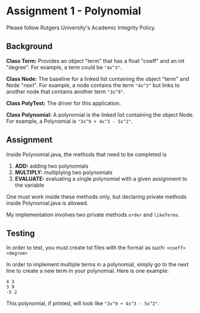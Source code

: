 # Assignment 1 - Polynomial

Please follow Rutgers University's Academic Integrity Policy. 

## Background

**Class Term:** Provides an object "term" that has a float "coeff" and an int "degree". For example, a term could be `"4x^3"`.

**Class Node:** The baseline for a linked list containing the object "term" and Node "next". For example, a node contains the term `"4x^3"` but links to another node that contains another term `"3x^9"`.

**Class PolyTest:** The driver for this application.

**Class Polynomial:** A polynomial is the linked list containing the object Node. For example, a Polynomial is `"3x^9 + 4x^3 - 5x^2"`.

## Assignment

Inside Polynomial.java, the methods that need to be completed is

1. **ADD:** adding two polynomials 
2. **MULTIPLY:** multiplying two polynomials
3. **EVALUATE:** evaluating a single polynomial with a given assignment to the variable

One must work inside these methods only, but declaring private methods inside Polynomial.java is allowed.

My implementation involves two private methods `order` and `likeTerms`.

## Testing

In order to test, you must create txt files with the format as such:  `<coeff> <degree>`

In order to implement multiple terms in a polynomial, simply go to the next line to create a new term in your polynomial.
Here is one example:
```
4 3
3 9
-5 2
```
This polynomial, if printed, will look like `"3x^9 + 4x^3 - 5x^2"`.
